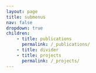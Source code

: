 ```yaml
---
layout: page
title: submenus
nav: false
dropdown: true
children: 
    - title: publications
      permalink: /_publications/
    - title: divider
    - title: projects
      permalink: /_projects/
---
```

